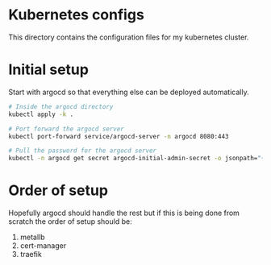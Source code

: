 # Kubernetes configs

This directory contains the configuration files for my kubernetes cluster.

# Initial setup

Start with argocd so that everything else can be deployed automatically.

```bash
# Inside the argocd directory
kubectl apply -k .

# Port forward the argocd server
kubectl port-forward service/argocd-server -n argocd 8080:443

# Pull the password for the argocd server
kubectl -n argocd get secret argocd-initial-admin-secret -o jsonpath="{.data.password}" | base64 -d
```

# Order of setup

Hopefully argocd should handle the rest but if this is being done from scratch the order of setup should be:

1. metallb
2. cert-manager
3. traefik
